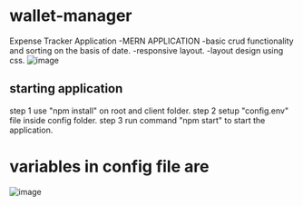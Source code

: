 # wallet-manager
Expense Tracker Application 
 -MERN APPLICATION
 -basic crud functionality and sorting on the basis of date.
 -responsive layout.
 -layout design using css.
 ![image](https://user-images.githubusercontent.com/81485471/124690683-2fcaaf00-def8-11eb-9f3e-79048d215807.png)

## starting application
 step 1 use "npm install" on root and client folder.
 step 2 setup "config.env" file inside config folder.
 step 3 run command "npm start" to start the application.
 
 # variables in config file are
 ![image](https://user-images.githubusercontent.com/81485471/124691177-05c5bc80-def9-11eb-9b2b-652057632adc.png)

 
